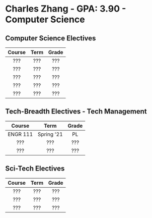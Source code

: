 # Charles Zhang - GPA: 3.90 - Computer Science

## Computer Science Electives

| Course | Term | Grade |
|:---:|:---:|:---:|
| ??? | ??? | ??? |
| ??? | ??? | ??? |
| ??? | ??? | ??? |
| ??? | ??? | ??? |
| ??? | ??? | ??? |

## Tech-Breadth Electives - Tech Management

| Course | Term | Grade |
|:---:|:---:|:---:|
| ENGR 111 | Spring '21 | PL |
| ??? | ??? | ??? |
| ??? | ??? | ??? |

## Sci-Tech Electives

| Course | Term | Grade |
|:---:|:---:|:---:|
| ??? | ??? | ??? |
| ??? | ??? | ??? |
| ??? | ??? | ??? |

